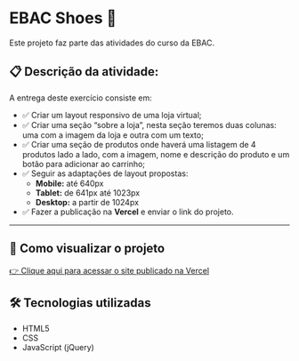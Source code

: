 # EBAC Shoes 👟

Este projeto faz parte das atividades do curso da EBAC.

## 📋 Descrição da atividade:

A entrega deste exercício consiste em:

- ✅ Criar um layout responsivo de uma loja virtual;
- ✅ Criar uma seção “sobre a loja”, nesta seção teremos duas colunas: uma com a imagem da loja e outra com um texto;
- ✅ Criar uma seção de produtos onde haverá uma listagem de 4 produtos lado a lado, com a imagem, nome e descrição do produto e um botão para adicionar ao carrinho;
- ✅ Seguir as adaptações de layout propostas:
  - **Mobile:** até 640px
  - **Tablet:** de 641px até 1023px
  - **Desktop:** a partir de 1024px
- ✅ Fazer a publicação na **Vercel** e enviar o link do projeto.

---

## 🚀 Como visualizar o projeto

[👉 Clique aqui para acessar o site publicado na Vercel](https://vercel.com/danielly-s-projects-4876a538/ebac-shoes)


## 🛠 Tecnologias utilizadas

- HTML5
- CSS
- JavaScript (jQuery)
